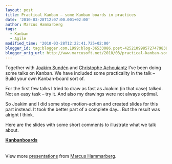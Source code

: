 ```yaml
---
layout: post
title: Practical Kanban – some Kanban boards in practices
date: '2010-03-28T12:07:00.001+02:00'
author: Marcus Hammarberg
tags:
  - Kanban
  - Agile
modified_time: '2010-03-28T12:22:41.725+02:00'
blogger_id: tag:blogger.com,1999:blog-36533086.post-4252109985727479839
blogger_orig_url: http://www.marcusoft.net/2010/03/practical-kanban-some-kanban-boards-in.html
---
```



Together with
<a href="http://www.joakimsunden.com/" target="_blank">Joakim Sundén</a>
and
<a href="http://blog.avegagroup.se/ChristopheAchouiantz/default.aspx"
target="_blank">Christophe Achouiantz</a> I’ve been doing some talks on
Kanban. We have included some practicality in the talk – Build your own
Kanban-board sort of.

For the first few talks I tried to draw as fast as Joakim (in that case)
talked. Not an easy task – try it. And also my drawings were not always
optimal.

So Joakim and I did some stop-motion-action and created slides for this
part instead. It took the better part of a complete day… But the result
was alright I think.

Here are the slides with some short comments to illustrate what we talk
about.

<div id="__ss_3576466" style="width: 425px">

**[Kanbanboards](http://www.slideshare.net/marcusoftnet/kanbanboards "Kanbanboards")**

<div
style="padding-bottom: 12px; padding-left: 0px; padding-right: 0px; padding-top: 5px">

View more [presentations](http://www.slideshare.net/) from [Marcus
Hammarberg](http://www.slideshare.net/marcusoftnet).

</div>

</div>
